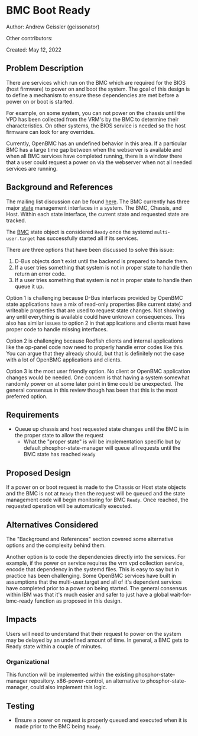 # BMC Boot Ready

Author: Andrew Geissler (geissonator)

Other contributors:

Created: May 12, 2022

## Problem Description

There are services which run on the BMC which are required for the BIOS (host
firmware) to power on and boot the system. The goal of this design is to define
a mechanism to ensure these dependencies are met before a power on or boot is
started.

For example, on some system, you can not power on the chassis until the VPD has
been collected from the VRM's by the BMC to determine their characteristics. On
other systems, the BIOS service is needed so the host firmware can look for any
overrides.

Currently, OpenBMC has an undefined behavior in this area. If a particular BMC
has a large time gap between when the webserver is available and when all BMC
services have completed running, there is a window there that a user could
request a power on via the webserver when not all needed services are running.

## Background and References

The mailing list discussion can be found [here][1]. The BMC currently has three
major [state][2] management interfaces in a system. The BMC, Chassis, and Host.
Within each state interface, the current state and requested state are tracked.

The [BMC][3] state object is considered `Ready` once the systemd
`multi-user.target` has successfully started all if its services.

There are three options that have been discussed to solve this issue:

1. D-Bus objects don't exist until the backend is prepared to handle them.
2. If a user tries something that system is not in proper state to handle then
   return an error code.
3. If a user tries something that system is not in proper state to handle then
   queue it up.

Option 1 is challenging because D-Bus interfaces provided by OpenBMC state
applications have a mix of read-only properties (like current state) and
writeable properties that are used to request state changes. Not showing any
until everything is available could have unknown consequences. This also has
similar issues to option 2 in that applications and clients must have proper
code to handle missing interfaces.

Option 2 is challenging because Redfish clients and internal applications like
the op-panel code now need to properly handle error codes like this. You can
argue that they already should, but that is definitely not the case with a lot
of OpenBMC applications and clients.

Option 3 is the most user friendly option. No client or OpenBMC application
changes would be needed. One concern is that having a system somewhat randomly
power on at some later point in time could be unexpected. The general consensus
in this review though has been that this is the most preferred option.

[1]: https://lists.ozlabs.org/pipermail/openbmc/2022-April/030175.html
[2]:
  https://github.com/openbmc/phosphor-dbus-interfaces/tree/master/yaml/xyz/openbmc_project/State
[3]:
  https://github.com/openbmc/phosphor-dbus-interfaces/blob/master/yaml/xyz/openbmc_project/State/BMC.interface.yaml

## Requirements

- Queue up chassis and host requested state changes until the BMC is in the
  proper state to allow the request
  - What the "proper state" is will be implementation specific but by default
    phosphor-state-manager will queue all requests until the BMC state has
    reached `Ready`

## Proposed Design

If a power on or boot request is made to the Chassis or Host state objects and
the BMC is not at `Ready` then the request will be queued and the state
management code will begin monitoring for BMC `Ready`. Once reached, the
requested operation will be automatically executed.

## Alternatives Considered

The "Background and References" section covered some alternative options and the
complexity behind them.

Another option is to code the dependencies directly into the services. For
example, if the power on service requires the vrm vpd collection service, encode
that dependency in the systemd files. This is easy to say but in practice has
been challenging. Some OpenBMC services have built in assumptions that the
multi-user.target and all of it's dependent services have completed prior to a
power on being started. The general consensus within IBM was that it's much
easier and safer to just have a global wait-for-bmc-ready function as proposed
in this design.

## Impacts

Users will need to understand that their request to power on the system may be
delayed by an undefined amount of time. In general, a BMC gets to Ready state
within a couple of minutes.

### Organizational

This function will be implemented within the existing phosphor-state-manager
repository. x86-power-control, an alternative to phosphor-state-manager, could
also implement this logic.

## Testing

- Ensure a power on request is properly queued and executed when it is made
  prior to the BMC being `Ready`.
